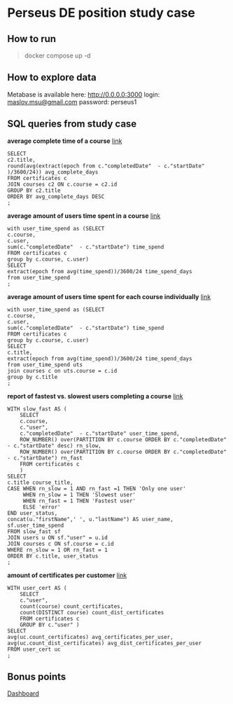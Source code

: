 # Perseus DE position study case

## How to run

> docker compose up -d

## How to explore data

Metabase is available here: http://0.0.0.0:3000
login: maslov.msu@gmail.com
password: perseus1

## SQL queries from study case

**average complete time of a course**  [link](http://0.0.0.0:3000/question/1-average-complete-time-of-a-course)
```
SELECT 
c2.title,
round(avg(extract(epoch from c."completedDate"  - c."startDate" )/3600/24)) avg_complete_days
FROM certificates c 
JOIN courses c2 ON c.course = c2.id
GROUP BY c2.title
ORDER BY avg_complete_days DESC 
;
```

**average amount of users time spent in a course**  [link](http://0.0.0.0:3000/question/33-average-amount-of-users-time-spent-in-a-course)
```
with user_time_spend as (SELECT
c.course,
c.user,
sum(c."completedDate"  - c."startDate") time_spend
FROM certificates c
group by c.course, c.user) 
SELECT
extract(epoch from avg(time_spend))/3600/24 time_spend_days
from user_time_spend
;
```

**average amount of users time spent for each course individually** [link](http://0.0.0.0:3000/question/34-average-amount-of-users-time-spent-for-each-course-individually)
```
with user_time_spend as (SELECT
c.course,
c.user,
sum(c."completedDate"  - c."startDate") time_spend
FROM certificates c
group by c.course, c.user) 
SELECT
c.title,
extract(epoch from avg(time_spend))/3600/24 time_spend_days
from user_time_spend uts 
join courses c on uts.course = c.id
group by c.title
;
```

**report of fastest vs. slowest users completing a course** [link](http://0.0.0.0:3000/question/35-report-of-fastest-vs-slowest-users-completing-a-course)
```
WITH slow_fast AS (
	SELECT 
	c.course,
	c."user",
	c."completedDate"  - c."startDate" user_time_spend,
	ROW_NUMBER() over(PARTITION BY c.course ORDER BY c."completedDate"  - c."startDate" desc) rn_slow,
	ROW_NUMBER() over(PARTITION BY c.course ORDER BY c."completedDate"  - c."startDate") rn_fast
	FROM certificates c
	)
SELECT
c.title course_title,
CASE WHEN rn_slow = 1 AND rn_fast =1 THEN 'Only one user'
	 WHEN rn_slow = 1 THEN 'Slowest user'
	 WHEN rn_fast = 1 THEN 'Fastest user'
	 ELSE 'error'
END user_status,
concat(u."firstName",' ', u."lastName") AS user_name,
sf.user_time_spend
FROM slow_fast sf
JOIN users u ON sf."user" = u.id 
JOIN courses c ON sf.course = c.id 
WHERE rn_slow = 1 OR rn_fast = 1
ORDER BY c.title, user_status
;
```

**amount of certificates per customer** [link](http://0.0.0.0:3000/question/36-amount-of-certificates-per-customer)
```
WITH user_cert AS (
	SELECT 
	c."user",
	count(course) count_certificates,
	count(DISTINCT course) count_dist_certificates
	FROM certificates c 
	GROUP BY c."user" )
SELECT 
avg(uc.count_certificates) avg_certificates_per_user,
avg(uc.count_dist_certificates) avg_dist_certificates_per_user
FROM user_cert uc
;
```

## Bonus points

[Dashboard](http://0.0.0.0:3000/dashboard/1-analytics)